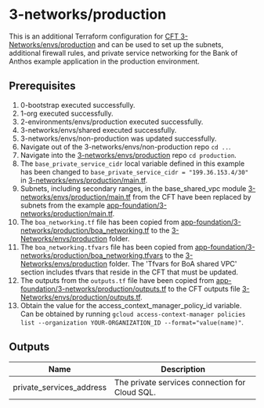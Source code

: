 # 3-networks/production

This is an additional Terraform configuration for [CFT 3-Networks/envs/production](https://github.com/terraform-google-modules/terraform-example-foundation/tree/master/3-networks/envs/production) and can be used to set up the subnets, additional firewall rules, and private service networking for the Bank of Anthos example application in the production environment.

## Prerequisites

1. 0-bootstrap executed successfully.
1. 1-org executed successfully.
1. 2-environments/envs/production executed successfully.
1. 3-networks/envs/shared executed successfully.
1. 3-networks/envs/non-production was updated successfully.
1. Navigate out of the 3-networks/envs/non-production repo `cd ..`.
1. Navigate into the [3-networks/envs/production](https://github.com/terraform-google-modules/terraform-example-foundation/blob/master/3-networks/envs/production) repo `cd production`.
1. The `base_private_service_cidr` local variable defined in this example has been changed to `base_private_service_cidr = "199.36.153.4/30"` in [3-networks/envs/production/main.tf](https://github.com/terraform-google-modules/terraform-example-foundation/blob/master/3-networks/envs/production/main.tf).
1. Subnets, including secondary ranges, in the base_shared_vpc module [3-networks/envs/production/main.tf](https://github.com/terraform-google-modules/terraform-example-foundation/blob/master/3-networks/envs/production/main.tf) from the CFT have been replaced by subnets from the example [app-foundation/3-networks/production/main.tf](https://github.com/GoogleCloudPlatform/terraform-example-foundation-app/tree/main/app-foundation/3-networks/production/main.tf).
1. The `boa_networking.tf` file has been copied from [app-foundation/3-networks/production/boa_networking.tf](https://github.com/GoogleCloudPlatform/terraform-example-foundation-app/tree/main/app-foundation/3-networks/production/boa_networking.tf) to the [3-Networks/envs/production](https://github.com/terraform-google-modules/terraform-example-foundation/blob/master/3-networks/envs/production) folder.
1. The `boa_networking.tfvars` file has been copied from [app-foundation/3-networks/production/boa_networking.tfvars](https://github.com/GoogleCloudPlatform/terraform-example-foundation-app/tree/main/app-foundation/3-networks/production/boa_networking.tfvars) to the [3-Networks/envs/production](https://github.com/terraform-google-modules/terraform-example-foundation/blob/master/3-networks/envs/production) folder. The 'Tfvars for BoA shared VPC' section includes tfvars that reside in the CFT that must be updated.
1. The outputs from the `outputs.tf` file have been copied from [app-foundation/3-networks/production/outputs.tf](https://github.com/GoogleCloudPlatform/terraform-example-foundation-app/tree/main/app-foundation/3-networks/production/outputs.tf) to the CFT outputs file [3-Networks/envs/production/outputs.tf](https://github.com/terraform-google-modules/terraform-example-foundation/blob/master/3-networks/envs/production/outputs.tf).
1. Obtain the value for the access_context_manager_policy_id variable. Can be obtained by running `gcloud access-context-manager policies list --organization YOUR-ORGANIZATION_ID --format="value(name)"`.

<!-- BEGINNING OF PRE-COMMIT-TERRAFORM DOCS HOOK -->

## Outputs

| Name | Description |
|------|-------------|
| private\_services\_address | The private services connection for Cloud SQL. |

<!-- END OF PRE-COMMIT-TERRAFORM DOCS HOOK -->
